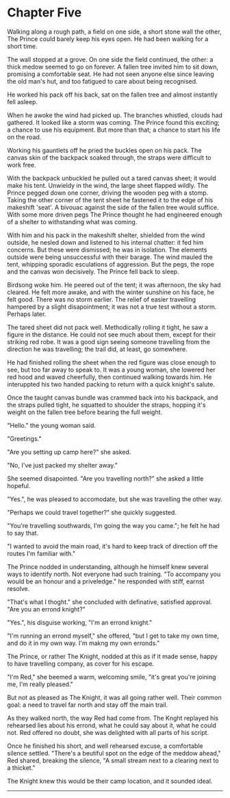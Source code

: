 # Chapter Five

Walking along a rough path, a field on one side, a short stone wall the other, The Prince could barely keep his eyes open. He had been walking for a short time. 

The wall stopped at a grove. On one side the field continued, the other: a thick medow seemed to go on forever. A fallen tree invited him to sit down, promising a comfortable seat. He had not seen anyone else since leaving the old man's hut, and too fatigued to care about being recognised.

He worked his pack off his back, sat on the fallen tree and almost instantly fell asleep.

When he awoke the wind had picked up. The branches whistled, clouds had gathered. It looked like a storm was coming. The Prince found this exciting; a chance to use his equipment. But more than that; a chance to start his life on the road.

Working his gauntlets off he pried the buckles open on his pack. The canvas skin of the backpack soaked through, the straps were difficult to work free. 

With the backpack unbuckled he pulled out a tared canvas sheet; it would make his tent. Unwieldy in the wind, the large sheet flapped wildly. The Prince pegged down one corner, driving the wooden peg with a stomp. Taking the other corner of the tent sheet he fastened it to the edge of his makeshift 'seat'. A bivouac against the side of the fallen tree would suffice. With some more driven pegs The Prince thought he had engineered enough of a shelter to withstanding what was coming.

With him and his pack in the makeshift shelter, shielded from the wind outside, he nesled down and listened to his internal chatter: it fed him concerns. But these were dismissed; he was in isolation. The elements outside were being unsuccessful with their barage. The wind mauled the tent, whipping sporadic esculations of aggression. But the pegs, the rope and the canvas won decisively. The Prince fell back to sleep.

Birdsong woke him. He peered out of the tent; it was afternoon, the sky had cleared. He felt more awake, and with the winter sunshine on his face, he felt good. There was no storm earlier. The relief of easier travelling hampered by a slight disapointment; it was not a true test without a storm. Perhaps later.

The tared sheet did not pack well. Methodically rolling it tight, he saw a figure in the distance. He could not see much about them, except for their striking red robe. It was a good sign seeing someone travelling from the direction he was travelling; the trail did, at least, go somewhere.

He had finished rolling the sheet when the red figure was close enough to see, but too far away to speak to. It was a young woman, she lowered her red hood and waved cheerfully, then continued walking towards him. He interuppted his two handed packing to return with a quick knight's salute.

Once the taught canvas bundle was crammed back into his backpack, and the straps pulled tight, he squatted to shoulder the straps, hopping it's weight on the fallen tree before bearing the full weight.

"Hello." the young woman said.

"Greetings." 

"Are you setting up camp here?" she asked.

"No, I've just packed my shelter away."

She seemed disapointed. "Are you travelling north?" she asked a little hopeful. 

"Yes.", he was pleased to accomodate, but she was travelling the other way.

"Perhaps we could travel together?" she quickly suggested.
 
  
"You're travelling southwards, I'm going the way you came."; he felt he had to say that.

"I wanted to avoid the main road, it's hard to keep track of direction off the routes I'm familiar with." 

The Prince nodded in understanding, although he himself knew several ways to identify north. Not everyone had such training. "To accompany you would be an honour and a priveledge." he responded with stiff, earnst resolve.

"That's what I thoght." she concluded with definative, satisfied approval. "Are you an errond knight?"

"Yes.", his disguise working, "I'm an errond knight."

"I'm running an errond myself," she offered, "but I get to take my own time, and do it in my own way. I'm makng my own erronds."

The Prince, or rather The Knight, nodded at this as if it made sense, happy to have travelling company, as cover for his escape.

"I'm Red," she beemed a warm, welcoming smile, "it's great you're joining me, I'm really pleased."

But not as pleased as The Knight, it was all going rather well. Their common goal: a need to travel far north and stay off the main trail. 

As they walked north, the way Red had come from. The Knght replayed his rehearsed lies about his errond, what he could say about it, what he could not. Red offered no doubt, she was delighted with all parts of his script. 

Once he finished his short, and well rehearsed excuse, a comfortable silence settled. "There's a beutiful spot on the edge of the meddow ahead," Red shared, breaking the silence, "A small stream next to a clearing next to a thicket."

The Knight knew this would be their camp location, and it sounded ideal.

---



